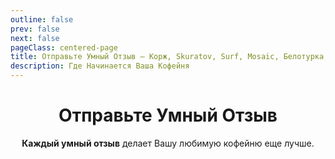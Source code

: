 ```yaml
---
outline: false
prev: false
next: false
pageClass: centered-page
title: Отправьте Умный Отзыв – Корж, Skuratov, Surf, Mosaic, Белотурка, Кэрри
description: Где Начинается Ваша Кофейня
---
```

<div align="center">

# Отправьте Умный Отзыв
**Каждый умный отзыв** делает Вашу любимую кофейню еще лучше.<br>

</div>

<CoffeePointsSMR />
<SmartReview3Cards />

